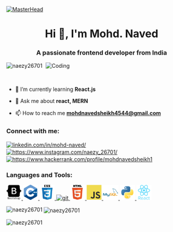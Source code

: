[![MasterHead](https://so-development.org/wp-content/uploads/2021/11/full-stack-development.gif)](https://Naezy26701.io)
<h1 align="center">Hi 👋, I'm Mohd. Naved</h1>
<h3 align="center">A passionate frontend developer from India</h3>
<img align = "right" alt = "Coding" width = "400" scr = "https://kca.com.pk/images/slider/20210706_developer-economy_01.gif">

<p align="left"> <img src="https://komarev.com/ghpvc/?username=naezy26701&label=Profile%20views&color=0e75b6&style=flat" alt="naezy26701" /> </p>

<p align="left"> <a href="https://twitter.com/" target="blank"><img src="https://img.shields.io/twitter/follow/?logo=twitter&style=for-the-badge" alt="" /></a> </p>

- 🌱 I’m currently learning **React.js**

- 💬 Ask me about **react, MERN**

- 📫 How to reach me **mohdnavedsheikh4544@gmail.com**

<h3 align="left">Connect with me:</h3>
<p align="left">
<a href="https://linkedin.com/in/linkedin.com/in/mohd-naved/" target="blank"><img align="center" src="https://raw.githubusercontent.com/rahuldkjain/github-profile-readme-generator/master/src/images/icons/Social/linked-in-alt.svg" alt="linkedin.com/in/mohd-naved/" height="30" width="40" /></a>
<a href="https://instagram.com/https://www.instagram.com/naezy_26701/" target="blank"><img align="center" src="https://raw.githubusercontent.com/rahuldkjain/github-profile-readme-generator/master/src/images/icons/Social/instagram.svg" alt="https://www.instagram.com/naezy_26701/" height="30" width="40" /></a>
<a href="https://www.hackerearth.com/https://www.hackerrank.com/profile/mohdnavedsheikh1" target="blank"><img align="center" src="https://raw.githubusercontent.com/rahuldkjain/github-profile-readme-generator/master/src/images/icons/Social/hackerearth.svg" alt="https://www.hackerrank.com/profile/mohdnavedsheikh1" height="30" width="40" /></a>
</p>

<h3 align="left">Languages and Tools:</h3>
<p align="left"> <a href="https://getbootstrap.com" target="_blank" rel="noreferrer"> <img src="https://raw.githubusercontent.com/devicons/devicon/master/icons/bootstrap/bootstrap-plain-wordmark.svg" alt="bootstrap" width="40" height="40"/> </a> <a href="https://www.w3schools.com/cpp/" target="_blank" rel="noreferrer"> <img src="https://raw.githubusercontent.com/devicons/devicon/master/icons/cplusplus/cplusplus-original.svg" alt="cplusplus" width="40" height="40"/> </a> <a href="https://www.w3schools.com/css/" target="_blank" rel="noreferrer"> <img src="https://raw.githubusercontent.com/devicons/devicon/master/icons/css3/css3-original-wordmark.svg" alt="css3" width="40" height="40"/> </a> <a href="https://git-scm.com/" target="_blank" rel="noreferrer"> <img src="https://www.vectorlogo.zone/logos/git-scm/git-scm-icon.svg" alt="git" width="40" height="40"/> </a> <a href="https://www.w3.org/html/" target="_blank" rel="noreferrer"> <img src="https://raw.githubusercontent.com/devicons/devicon/master/icons/html5/html5-original-wordmark.svg" alt="html5" width="40" height="40"/> </a> <a href="https://developer.mozilla.org/en-US/docs/Web/JavaScript" target="_blank" rel="noreferrer"> <img src="https://raw.githubusercontent.com/devicons/devicon/master/icons/javascript/javascript-original.svg" alt="javascript" width="40" height="40"/> </a> <a href="https://www.mysql.com/" target="_blank" rel="noreferrer"> <img src="https://raw.githubusercontent.com/devicons/devicon/master/icons/mysql/mysql-original-wordmark.svg" alt="mysql" width="40" height="40"/> </a> <a href="https://www.python.org" target="_blank" rel="noreferrer"> <img src="https://raw.githubusercontent.com/devicons/devicon/master/icons/python/python-original.svg" alt="python" width="40" height="40"/> </a> <a href="https://reactjs.org/" target="_blank" rel="noreferrer"> <img src="https://raw.githubusercontent.com/devicons/devicon/master/icons/react/react-original-wordmark.svg" alt="react" width="40" height="40"/> </a> </p>

<p><img align="left" src="https://github-readme-stats.vercel.app/api/top-langs?username=naezy26701&show_icons=true&locale=en&layout=compact" alt="naezy26701" /></p>

<p>&nbsp;<img align="center" src="https://github-readme-stats.vercel.app/api?username=naezy26701&show_icons=true&locale=en" alt="naezy26701" /></p>

<p><img align="center" src="https://github-readme-streak-stats.herokuapp.com/?user=naezy26701&" alt="naezy26701" /></p>
